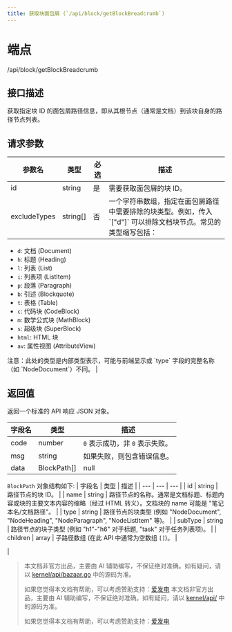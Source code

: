 ```yaml
---
title: 获取块面包屑 (`/api/block/getBlockBreadcrumb`)
---
```

# 端点

/api/block/getBlockBreadcrumb

## 接口描述

获取指定块 ID 的面包屑路径信息，即从其根节点（通常是文档）到该块自身的路径节点列表。

## 请求参数

| 参数名 | 类型 | 必选 | 描述 |
| --- | --- | --- | --- |
| id | string | 是 | 需要获取面包屑的块 ID。 |
| excludeTypes | string\[\] | 否 | 一个字符串数组，指定在面包屑路径中需要排除的块类型。例如，传入 \`\["d"\]\` 可以排除文档块节点。常见的类型缩写包括：
-   `d`: 文档 (Document)
-   `h`: 标题 (Heading)
-   `l`: 列表 (List)
-   `i`: 列表项 (ListItem)
-   `p`: 段落 (Paragraph)
-   `b`: 引述 (Blockquote)
-   `t`: 表格 (Table)
-   `c`: 代码块 (CodeBlock)
-   `m`: 数学公式块 (MathBlock)
-   `s`: 超级块 (SuperBlock)
-   `html`: HTML 块
-   `av`: 属性视图 (AttributeView)

注意：此处的类型是内部类型表示，可能与前端显示或 \`type\` 字段的完整名称（如 \`NodeDocument\`）不同。 |

## 返回值

返回一个标准的 API 响应 JSON 对象。

| 字段名 | 类型 | 描述 |
| --- | --- | --- |
| code | number | `0` 表示成功，非 `0` 表示失败。 |
| msg | string | 如果失败，则包含错误信息。 |
| data | BlockPath\[\] | null | 一个对象数组 (`BlockPath[]`)，按从根节点到目标节点的顺序排列。如果找不到块或发生错误，可能为 `null` 或空数组 `[]`。  
`BlockPath` 对象结构如下:
| 字段名 | 类型 | 描述 |
| --- | --- | --- |
| id | string | 路径节点的块 ID。 |
| name | string | 路径节点的名称。通常是文档标题、标题内容或块的主要文本内容的缩略（经过 HTML 转义）。文档块的 name 可能是 "笔记本名/文档路径"。 |
| type | string | 路径节点的块类型 (例如 "NodeDocument", "NodeHeading", "NodeParagraph", "NodeListItem" 等)。 |
| subType | string | 路径节点的块子类型 (例如 "h1"-"h6" 对于标题, "task" 对于任务列表项)。 |
| children | array | 子路径数组 (在此 API 中通常为空数组 `[]`)。 |

 |
> 本文档非官方出品，主要由 AI 辅助编写，不保证绝对准确。如有疑问，请以 [kernel/api/bazaar.go](https://github.com/siyuan-note/siyuan/blob/master/kernel/api/bazaar.go) 中的源码为准。
> 
> 如果您觉得本文档有帮助，可以考虑赞助支持：[爱发电](https://afdian.com/a/leolee9086?tab=feed)
> 本文档非官方出品，主要由 AI 辅助编写，不保证绝对准确。如有疑问，请以 [kernel/api/](https://github.com/siyuan-note/siyuan/blob/master/kernel/api/) 中的源码为准。
> 
> 如果您觉得本文档有帮助，可以考虑赞助支持：[爱发电](https://afdian.com/a/leolee9086?tab=feed)
